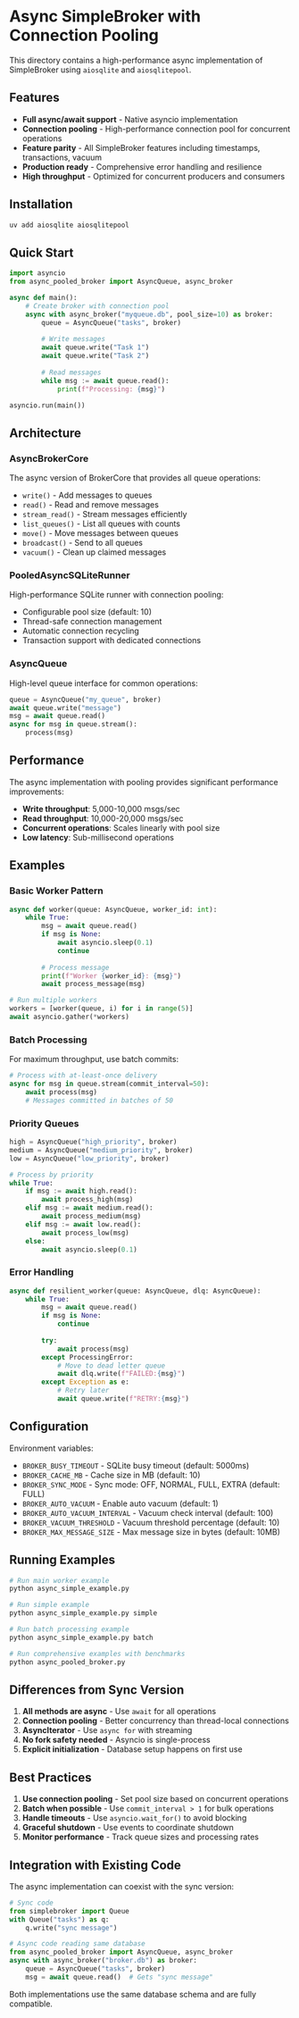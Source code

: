 # Async SimpleBroker with Connection Pooling

This directory contains a high-performance async implementation of SimpleBroker using `aiosqlite` and `aiosqlitepool`.

## Features

- **Full async/await support** - Native asyncio implementation
- **Connection pooling** - High-performance connection pool for concurrent operations
- **Feature parity** - All SimpleBroker features including timestamps, transactions, vacuum
- **Production ready** - Comprehensive error handling and resilience
- **High throughput** - Optimized for concurrent producers and consumers

## Installation

```bash
uv add aiosqlite aiosqlitepool
```

## Quick Start

```python
import asyncio
from async_pooled_broker import AsyncQueue, async_broker

async def main():
    # Create broker with connection pool
    async with async_broker("myqueue.db", pool_size=10) as broker:
        queue = AsyncQueue("tasks", broker)
        
        # Write messages
        await queue.write("Task 1")
        await queue.write("Task 2")
        
        # Read messages
        while msg := await queue.read():
            print(f"Processing: {msg}")

asyncio.run(main())
```

## Architecture

### AsyncBrokerCore

The async version of BrokerCore that provides all queue operations:

- `write()` - Add messages to queues
- `read()` - Read and remove messages  
- `stream_read()` - Stream messages efficiently
- `list_queues()` - List all queues with counts
- `move()` - Move messages between queues
- `broadcast()` - Send to all queues
- `vacuum()` - Clean up claimed messages

### PooledAsyncSQLiteRunner

High-performance SQLite runner with connection pooling:

- Configurable pool size (default: 10)
- Thread-safe connection management
- Automatic connection recycling
- Transaction support with dedicated connections

### AsyncQueue

High-level queue interface for common operations:

```python
queue = AsyncQueue("my_queue", broker)
await queue.write("message")
msg = await queue.read()
async for msg in queue.stream():
    process(msg)
```

## Performance

The async implementation with pooling provides significant performance improvements:

- **Write throughput**: 5,000-10,000 msgs/sec
- **Read throughput**: 10,000-20,000 msgs/sec  
- **Concurrent operations**: Scales linearly with pool size
- **Low latency**: Sub-millisecond operations

## Examples

### Basic Worker Pattern

```python
async def worker(queue: AsyncQueue, worker_id: int):
    while True:
        msg = await queue.read()
        if msg is None:
            await asyncio.sleep(0.1)
            continue
        
        # Process message
        print(f"Worker {worker_id}: {msg}")
        await process_message(msg)

# Run multiple workers
workers = [worker(queue, i) for i in range(5)]
await asyncio.gather(*workers)
```

### Batch Processing

For maximum throughput, use batch commits:

```python
# Process with at-least-once delivery
async for msg in queue.stream(commit_interval=50):
    await process(msg)
    # Messages committed in batches of 50
```

### Priority Queues

```python
high = AsyncQueue("high_priority", broker)
medium = AsyncQueue("medium_priority", broker) 
low = AsyncQueue("low_priority", broker)

# Process by priority
while True:
    if msg := await high.read():
        await process_high(msg)
    elif msg := await medium.read():
        await process_medium(msg)
    elif msg := await low.read():
        await process_low(msg)
    else:
        await asyncio.sleep(0.1)
```

### Error Handling

```python
async def resilient_worker(queue: AsyncQueue, dlq: AsyncQueue):
    while True:
        msg = await queue.read()
        if msg is None:
            continue
            
        try:
            await process(msg)
        except ProcessingError:
            # Move to dead letter queue
            await dlq.write(f"FAILED:{msg}")
        except Exception as e:
            # Retry later
            await queue.write(f"RETRY:{msg}")
```

## Configuration

Environment variables:

- `BROKER_BUSY_TIMEOUT` - SQLite busy timeout (default: 5000ms)
- `BROKER_CACHE_MB` - Cache size in MB (default: 10)
- `BROKER_SYNC_MODE` - Sync mode: OFF, NORMAL, FULL, EXTRA (default: FULL)
- `BROKER_AUTO_VACUUM` - Enable auto vacuum (default: 1)
- `BROKER_AUTO_VACUUM_INTERVAL` - Vacuum check interval (default: 100)
- `BROKER_VACUUM_THRESHOLD` - Vacuum threshold percentage (default: 10)
- `BROKER_MAX_MESSAGE_SIZE` - Max message size in bytes (default: 10MB)

## Running Examples

```bash
# Run main worker example
python async_simple_example.py

# Run simple example
python async_simple_example.py simple

# Run batch processing example  
python async_simple_example.py batch

# Run comprehensive examples with benchmarks
python async_pooled_broker.py
```

## Differences from Sync Version

1. **All methods are async** - Use `await` for all operations
2. **Connection pooling** - Better concurrency than thread-local connections
3. **AsyncIterator** - Use `async for` with streaming
4. **No fork safety needed** - Asyncio is single-process
5. **Explicit initialization** - Database setup happens on first use

## Best Practices

1. **Use connection pooling** - Set pool size based on concurrent operations
2. **Batch when possible** - Use `commit_interval > 1` for bulk operations
3. **Handle timeouts** - Use `asyncio.wait_for()` to avoid blocking
4. **Graceful shutdown** - Use events to coordinate shutdown
5. **Monitor performance** - Track queue sizes and processing rates

## Integration with Existing Code

The async implementation can coexist with the sync version:

```python
# Sync code
from simplebroker import Queue
with Queue("tasks") as q:
    q.write("sync message")

# Async code reading same database
from async_pooled_broker import AsyncQueue, async_broker
async with async_broker("broker.db") as broker:
    queue = AsyncQueue("tasks", broker)
    msg = await queue.read()  # Gets "sync message"
```

Both implementations use the same database schema and are fully compatible.